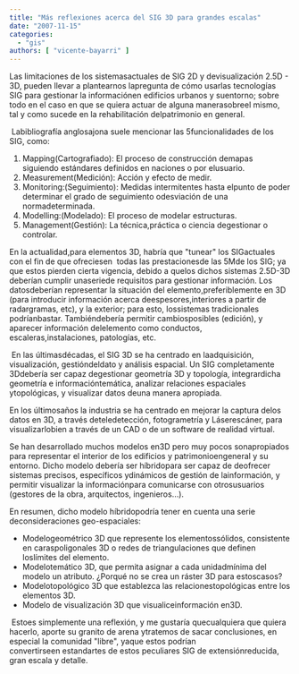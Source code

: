 ```yaml
---
title: "Más reflexiones acerca del SIG 3D para grandes escalas"
date: "2007-11-15"
categories: 
  - "gis"
authors: [ "vicente-bayarri" ]
---
```


Las limitaciones de los sistemasactuales de SIG 2D y devisualización 2.5D - 3D, pueden llevar a plantearnos lapregunta de cómo usarlas tecnologías SIG para gestionar la informaciónen edificios urbanos y suentorno; sobre todo en el caso en que se quiera actuar de alguna manerasobreel mismo, tal y como sucede en la rehabilitación delpatrimonio en general.

 Labibliografía anglosajona suele mencionar las 5funcionalidades de los SIG, como:

1. Mapping(Cartografiado): El proceso de construcción demapas siguiendo estándares definidos en naciones o por elusuario.
2. Measurement(Medición): Acción y efecto de medir.
3. Monitoring:(Seguimiento): Medidas intermitentes hasta elpunto de poder determinar el grado de seguimiento odesviación de una normadeterminada.
4. Modelling:(Modelado): El proceso de modelar estructuras.
5. Management(Gestión): La técnica,práctica o ciencia degestionar o controlar.

En la actualidad,para elementos 3D, habría que "tunear" los SIGactuales con el fin de que ofreciesen  todas las prestacionesde las 5Mde los SIG; ya que estos pierden cierta vigencia, debido a quelos dichos sistemas 2.5D-3D deberían cumplir unaseriede requisitos para gestionar información. Los datosdeberían representar la situación del elemento,preferiblemente en 3D (para introducir información acerca deespesores,interiores a partir de radargramas, etc), y la exterior; para esto, lossistemas tradicionales podríanbastar. Tambiéndebería permitir cambiosposibles (edición), y aparecer información delelemento como conductos, escaleras,instalaciones, patologías, etc.

 En las últimasdécadas, el SIG 3D se ha centrado en laadquisición, visualización, gestióndeldato y análisis espacial. Un SIG completamente 3Ddebería ser capaz degestionar geometría 3D y topología, integrardicha geometría e informacióntemática, analizar relaciones espaciales ytopológicas, y visualizar datos deuna manera apropiada.

En los últimosaños la industria se ha centrado en mejorar la captura delos datos en 3D, a través deteledetección, fotogrametría y Láserescáner, para visualizarlobien a través de un CAD o de un software de realidad virtual.

Se han desarrollado muchos modelos en3D pero muy pocos sonapropiados para representar el interior de los edificios y patrimonioengeneral y su entorno. Dicho modelo debería ser híbridopara ser capaz de deofrecer sistemas precisos, específicos ydinámicos de gestión de lainformación, y permitir visualizar la informaciónpara comunicarse con otrosusuarios (gestores de la obra, arquitectos, ingenieros…).

En resumen, dicho modelo híbridopodría tener en cuenta una serie deconsideraciones geo-espaciales:

- Modelogeométrico 3D que represente los elementossólidos, consistente en caraspoligonales 3D o redes de triangulaciones que definen loslímites del elemento.
- Modelotemático 3D, que permita asignar a cada unidadmínima del modelo un atributo. ¿Porqué no se crea un ráster 3D para estoscasos?
- Modelotopológico 3D que establezca las relacionestopológicas entre los elementos 3D.
- Modelo de visualización 3D que visualiceinformación en3D.

 Estoes simplemente una reflexión, y me gustaría quecualquiera que quiera hacerlo, aporte su granito de arena ytratemos de sacar conclusiones, en especial la comunidad "libre", yaque estos podrían convertirseen estandartes de estos peculiares SIG de extensiónreducida, gran escala y detalle.

